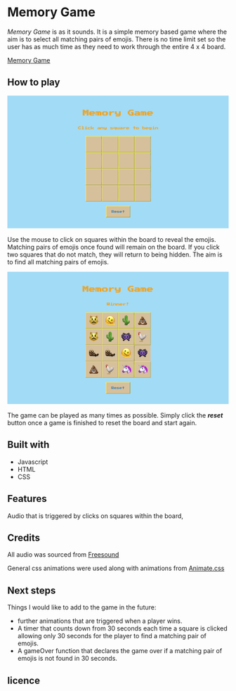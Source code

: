 # Memory Game

*Memory Game* is as it sounds. It is a simple memory based game where the aim is to select all matching pairs of emojis. There is no time limit set so the user has as much time as they need to work through the entire 4 x 4 board.

[Memory Game](https://uakaris.github.io/Project-1/)

## How to play

![an image the initial state of the game](Images/game-start.png)

Use the mouse to click on squares within the board to reveal the emojis. Matching pairs of emojis once found will remain on the board. If you click two squares that do not match, they will return to being hidden. The aim is to find all matching pairs of emojis.

![an image of the end state of the game](Images/game-end.png)

The game can be played as many times as possible. Simply click the ***reset*** button once a game is finished to reset the board and start again.

## Built with

* Javascript
* HTML
* CSS

## Features

Audio that is triggered by clicks on squares within the board, 


## Credits

All audio was sourced from [Freesound](https://freesound.org/)

General css animations were used along with animations from [Animate.css](https://animate.style/)

## Next steps 

Things I would like to add to the game in the future: 

* further animations that are triggered when a player wins.
* A timer that counts down from 30 seconds each time a square is clicked allowing only 30 seconds for the player to find a matching pair of emojis.
* A gameOver function that declares the game over if a matching pair of emojis is not found in 30 seconds.

## licence